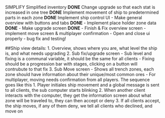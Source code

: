 SIMPLIFY
Simplified inventory **DONE**
Change upgrade so that each stat is increased in one tree **DONE**
Implement movement of ship to predetermined parts in each zone **DONE**
Implement ship control UI
	- Make general overview with buttons and tabs **DONE**
	- Implement place holder zone data  **DONE**
	- Make upgrade screen **DONE**
	- Finish & Fix overview screen
	- implement move screen & multiplayer confirmation
		- Open and close ui properly
		- bug fix and testing!

##Ship view details:
	1. Overview, shows where you are, what level the ship is, and what needs upgrading
	2. Sub fix/upgrade screen
		- Sub level and fixing is a communal variable, it should be the same for all clients
		- Fixing should be a progression bar with stages, clicking on a button will contrubute to that fix
	3. Sub Move screen
		- Shows all trench zones, each zone should have information about their unique/most common ores
		- For multiplayer, moving needs confirmation from all players. The sequence goes like this
		1. Player initiales ship movement and a global message is sent to all clients, the sub computer starts blinking
		2. When another client interacts with the computer, they get the information screen about what zone will be traveled to, they can then accept or deny
		3. If all clients accept, the ship moves, if any of them deny, we tell all clients who declined, and move on